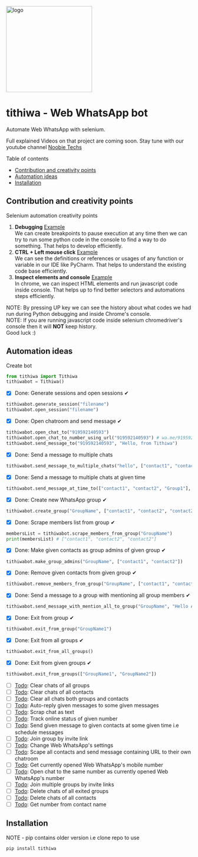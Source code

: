 <img src="./logo/tithiwa.png" alt="logo" width="233"/>

# tithiwa - Web WhatsApp bot

Automate Web WhatsApp with selenium.

Full explained Videos on that project are coming soon. Stay tune with our youtube channel [Noobie Techs](https://www.youtube.com/c/NoobieTechsTithi_mukherjee/)

Table of contents
  * [Contribution and creativity points](#contribution)
  * [Automation ideas](#automation-ideas)
  * [Installation](#installation)
  
## Contribution and creativity points
Selenium automation creativity points 
1. **Debugging** [Example](https://github.com/Tithibots/tithiwa/issues/50#issuecomment-710778130)<br> We can create breakpoints to pause execution at any time then we can try to run some python code in the console to find a way to do something. That helps to develop efficiently.  
2. **CTRL + Left mouse click** [Example](https://github.com/Tithibots/tithiwa/issues/50#issuecomment-710779007)<br> We can see the definitions or references or usages of any function or variable in our IDE like PyCharm. That helps to understand the existing code base efficiently.
3. **Inspect elements and console** [Example](https://github.com/Tithibots/tithiwa/issues/50#issuecomment-710781167)<br> In chrome, we can inspect HTML elements and run javascript code inside console. That helps up to find better selectors and automations steps efficiently.

NOTE: By pressing UP key we can see the history about what codes we had run during Python debugging and inside Chrome's console.<br> 
NOTE: If you are running javascript code inside selenium chromedriver's console then it will **NOT** keep history.<br>
Good luck :)
  
## Automation ideas
Create bot 
```python
from tithiwa import Tithiwa
tithiwabot = Tithiwa()
```
- [x] Done: Generate sessions and open sessions ✔ 
```python
tithiwabot.generate_session("filename")
tithiwabot.open_session("filename")
```
- [x] Done: Open chatroom and send message ✔ 
```python
tithiwabot.open_chat_to("919592140593")
tithiwabot.open_chat_to_number_using_url("919592140593") # wa.me/919592140593
tithiwabot.send_message_to("919592140593", "Hello, from Tithiwa")
```
- [x] Done: Send a message to multiple chats
```python
tithiwabot.send_message_to_multiple_chats("hello", ["contact1", "contact2", "Group1"])
```
- [x] Done: Send a message to multiple chats at given time 
```python
tithiwabot.send_message_at_time_to(["contact1", "contact2", "Group1"], "hi, from tithiwa at 9:36PM", "21:36:00")
```
- [x] Done: Create new WhatsApp group ✔ 
```python
tithiwabot.create_group("GroupName", ["contact1", "contact2", "contact2"])
```
- [x] Done: Scrape members list from group ✔ 
```python
membersList = tithiwabot.scrape_members_from_group("GroupName")
print(membersList) # ["contact1", "contact2", "contact2"]
```
- [x] Done: Make given contacts as group admins of given group ✔ 
```python
tithiwabot.make_group_admins("GroupName", ["contact1", "contact2"])
```
- [x] Done: Remove given contacts from given group ✔ 
```python
tithiwabot.remove_members_from_group("GroupName", ["contact1", "contact2"])
```
- [x] Done: Send a message to a group with mentioning all group members ✔ 
```python
tithiwabot.send_message_with_mention_all_to_group("GroupName", "Hello All")
```
- [x] Done: Exit from group ✔
```python
tithiwabot.exit_from_group("GroupName1")
```
- [x] Done: Exit from all groups ✔
```python
tithiwabot.exit_from_all_groups()
```
- [x] Done: Exit from given groups ✔
```python
tithiwabot.exit_from_groups(["GroupName1", "GroupName2"])
```

- [ ] [Todo](https://github.com/Tithibots/tithiwa/issues/23): Clear chats of all groups  
- [ ] [Todo](https://github.com/Tithibots/tithiwa/issues/24): Clear chats of all contacts 
- [ ] [Todo](https://github.com/Tithibots/tithiwa/issues/25): Clear all chats both groups and contacts 
- [ ] [Todo](https://github.com/Tithibots/tithiwa/issues/26): Auto-reply given messages to some given messages 
- [ ] [Todo](https://github.com/Tithibots/tithiwa/issues/27): Scrap chat as text 
- [ ] [Todo](https://github.com/Tithibots/tithiwa/issues/28): Track online status of given number 
- [ ] [Todo](https://github.com/Tithibots/tithiwa/issues/29): Send given message to given contacts at some given time i.e schedule messages 
- [ ] [Todo](https://github.com/Tithibots/tithiwa/issues/53): Join group by invite link
- [ ] [Todo](https://github.com/Tithibots/tithiwa/issues/39): Change Web WhatsApp's settings 
- [ ] [Todo](https://github.com/Tithibots/tithiwa/issues/42): Scape all contacts and send message containing URL to their own chatroom 
- [ ] [Todo](https://github.com/Tithibots/tithiwa/issues/54): Get currently opened Web WhatsApp's mobile number 
- [ ] [Todo](https://github.com/Tithibots/tithiwa/issues/55): Open chat to the same number as currently opened Web WhatsApp's number
- [ ] [Todo](https://github.com/Tithibots/tithiwa/issues/56): Join multiple groups by invite links
- [ ] [Todo](https://github.com/Tithibots/tithiwa/issues/61): Delete chats of all exited groups
- [ ] [Todo](https://github.com/Tithibots/tithiwa/issues/62): Delete chats of all contacts
- [ ] [Todo](https://github.com/Tithibots/tithiwa/issues/60): Get number from contact name

## Installation 
NOTE - pip contains older version i.e clone repo to use

`
pip install tithiwa
`
